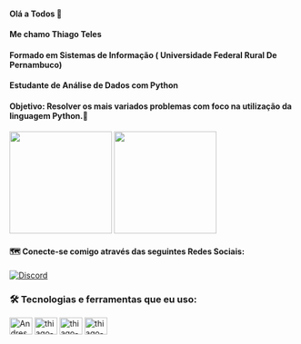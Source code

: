 #### Olá a Todos 👋

#### Me chamo Thiago Teles

#### Formado em Sistemas de Informação ( Universidade Federal Rural De Pernambuco)

#### Estudante de Análise de Dados com Python

#### Objetivo: Resolver os mais variados problemas com foco na utilização da linguagem Python.🐍

<div>
   <img height="180em" src="https://github-readme-stats.vercel.app/api?username=thiagoteles10&show_icons=true&theme=tokyonight"/>
 <img height="180em" src="https://github-readme-stats.vercel.app/api/top-langs/?username=thiagoteles10&layout=compact&theme=tokyonight"/>
  
  </div>

####  🗺 Conecte-se comigo através das seguintes Redes Sociais:

[![Discord](https://img.shields.io/badge/Discord-7289DA?style=for-the-badge&logo=discord&logoColor=white)](https://discord.com/channels/@me)

### 🛠️ Tecnologias e ferramentas que eu uso:

<div>
   <img align="center" alt="Andressa-html" height="30" width="40" src="https://cdn.jsdelivr.net/gh/devicons/devicon/icons/html5/html5-original.svg"/>
   <img align="center" alt="thiago-html" height="30" width="40" src="https://cdn.jsdelivr.net/gh/devicons/devicon/icons/python/python-original-wordmark.svg"/>
   <img align="center" alt="thiago-html" height="30" width="40" src="https://cdn.jsdelivr.net/gh/devicons/devicon/icons/jupyter/jupyter-original-wordmark.svg"/>
   <img align="center" alt="thiago-html" height="30" width="40" src="https://cdn.jsdelivr.net/gh/devicons/devicon/icons/numpy/numpy-original.svg"/>
 </div>

<!--
**thiagoteles10/thiagoteles10** is a ✨ _special_ ✨ repository because its `README.md` (this file) appears on your GitHub profile.

Here are some ideas to get you started:

- 🔭 I’m currently working on ...
- 🌱 I’m currently learning ...
- 👯 I’m looking to collaborate on ...
- 🤔 I’m looking for help with ...
- 💬 Ask me about ...
- 📫 How to reach me: ...
- 😄 Pronouns: ...
- ⚡ Fun fact: ...
-->
